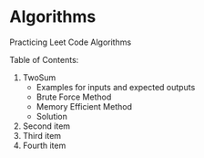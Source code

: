 # Algorithms
Practicing Leet Code Algorithms

Table of Contents: 
1. TwoSum 
    - Examples for inputs and expected outputs
    - Brute Force Method
    - Memory Efficient Method
    - Solution
2. Second item
3. Third item
4. Fourth item
    